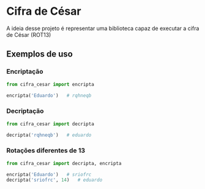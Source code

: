 # Cifra de César

A ideia desse projeto é representar uma biblioteca capaz de executar a cifra de César (ROT13)

## Exemplos de uso

### Encriptação

```python
from cifra_cesar import encripta

encripta('Eduardo')   # rqhneqb
```

### Decriptação

```python
from cifra_cesar import decripta

decripta('rqhneqb')   # eduardo
```

### Rotações diferentes de 13
```python
from cifra_cesar import decripta, encripta

encripta('Eduardo')   # sriofrc
decripta('sriofrc', 14)   # eduardo
```